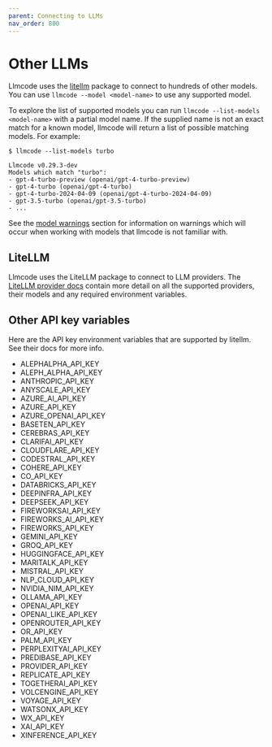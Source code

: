 ```yaml
---
parent: Connecting to LLMs
nav_order: 800
---
```


# Other LLMs

Llmcode uses the [litellm](https://docs.litellm.ai/docs/providers) package
to connect to hundreds of other models.
You can use `llmcode --model <model-name>` to use any supported model.

To explore the list of supported models you can run `llmcode --list-models <model-name>`
with a partial model name.
If the supplied name is not an exact match for a known model, llmcode will
return a list of possible matching models.
For example:

```
$ llmcode --list-models turbo

Llmcode v0.29.3-dev
Models which match "turbo":
- gpt-4-turbo-preview (openai/gpt-4-turbo-preview)
- gpt-4-turbo (openai/gpt-4-turbo)
- gpt-4-turbo-2024-04-09 (openai/gpt-4-turbo-2024-04-09)
- gpt-3.5-turbo (openai/gpt-3.5-turbo)
- ...
```

See the [model warnings](warnings.html)
section for information on warnings which will occur
when working with models that llmcode is not familiar with.

## LiteLLM

Llmcode uses the LiteLLM package to connect to LLM providers.
The [LiteLLM provider docs](https://docs.litellm.ai/docs/providers)
contain more detail on all the supported providers,
their models and any required environment variables.


## Other API key variables

Here are the API key environment variables that are supported
by litellm. See their docs for more info.

<!--[[[cog
from subprocess import run
lines = run(
    "egrep -ho '[A-Z_]+_API_KEY' ../litellm/litellm/*py | sort -u",
    shell=True,
    capture_output=True,
    text=True,
    ).stdout
lines = ['- ' + line for line in lines.splitlines(keepends=True)]
cog.out(''.join(lines))
]]]-->
- ALEPHALPHA_API_KEY
- ALEPH_ALPHA_API_KEY
- ANTHROPIC_API_KEY
- ANYSCALE_API_KEY
- AZURE_AI_API_KEY
- AZURE_API_KEY
- AZURE_OPENAI_API_KEY
- BASETEN_API_KEY
- CEREBRAS_API_KEY
- CLARIFAI_API_KEY
- CLOUDFLARE_API_KEY
- CODESTRAL_API_KEY
- COHERE_API_KEY
- CO_API_KEY
- DATABRICKS_API_KEY
- DEEPINFRA_API_KEY
- DEEPSEEK_API_KEY
- FIREWORKSAI_API_KEY
- FIREWORKS_AI_API_KEY
- FIREWORKS_API_KEY
- GEMINI_API_KEY
- GROQ_API_KEY
- HUGGINGFACE_API_KEY
- MARITALK_API_KEY
- MISTRAL_API_KEY
- NLP_CLOUD_API_KEY
- NVIDIA_NIM_API_KEY
- OLLAMA_API_KEY
- OPENAI_API_KEY
- OPENAI_LIKE_API_KEY
- OPENROUTER_API_KEY
- OR_API_KEY
- PALM_API_KEY
- PERPLEXITYAI_API_KEY
- PREDIBASE_API_KEY
- PROVIDER_API_KEY
- REPLICATE_API_KEY
- TOGETHERAI_API_KEY
- VOLCENGINE_API_KEY
- VOYAGE_API_KEY
- WATSONX_API_KEY
- WX_API_KEY
- XAI_API_KEY
- XINFERENCE_API_KEY
<!--[[[end]]]-->
